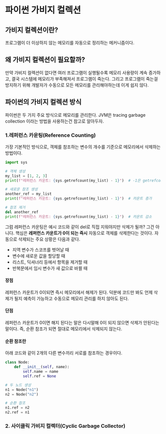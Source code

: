 # 파이썬 가비지 컬렉션

## 가비지 컬렉션이란?

프로그램이 더 이상하지 않는 메모리를 자동으로 정리하는 메커니즘이다.

## 왜 가비지 컬렉션이 필요할까?

만약 가비지 컬렉션이 없다면 여러 프로그램이 실행될수록 메모리 사용량이 계속 증가하고, 결국 시스템에 메모리가 부족해져서 프로그램이 죽는다.
그리고 프로그램이 죽는걸 방지하기 위해 개발자가 수동으로 모든 메모리를 관리해야하는데 이게 쉽지 않다.

## 파이썬의 가비지 컬렉션 방식

파이썬은 두 가지 주요 방식으로 메모리를 관리한다. JVM은 tracing garbage collection 이라는 방법을 사용하는건 참고로 알아두자.

### 1.레퍼런스 카운팅(Reference Counting)

가장 기본적인 방식으로, 객체를 참조하는 변수의 개수를 기준으로 메모리에서 삭제하는 방법이다.

```python
import sys

# 객체 생성
my_list = [1, 2, 3]
print(f"레퍼런스 카운트: {sys.getrefcount(my_list) - 1}")  # -1은 getrefcount 자체 참조 제외

# 새로운 참조 생성
another_ref = my_list
print(f"레퍼런스 카운트: {sys.getrefcount(my_list) - 1}")  # 카운트 증가

# 참조 제거
del another_ref
print(f"레퍼런스 카운트: {sys.getrefcount(my_list) - 1}")  # 카운트 감소
```

그럼 레퍼런스 카운팅은 예시 코드와 같이 del로 직접 지워야지만 삭제가 될까? 그건 아니다.
핵심은 **레퍼런스 카운트가 0이 되는 즉시** 자동으로 객체를 삭제한다는 것이다.
자동으로 삭제되는 주요 상황은 다음과 같다.

- 지역 변수가 스코프를 벗어날 때
- 변수에 새로운 값을 할당할 때
- 리스트, 딕셔너리 등에서 항목을 제거할 때
- 반복문에서 임시 변수가 새 값으로 바뀔 때

#### 장점

레퍼런스 카운트가 0이되면 즉시 메모리에서 해제가 된다. 덕분에 코드만 봐도 언제 삭제가 될지 예측이 가능하고 수동으로 메모리 관리를 하지 않아도 된다.

#### 단점

레퍼런스 카운트가 0이면 해지 된다는 말은 다시말해 0이 되지 않으면 삭제가 안된다는 말이다.
즉, 순환 참조가 되면 절대로 메모리에서 삭제되지 않는다.

#### 순환 참조란

아래 코드와 같이 2개의 다른 변수끼리 서로를 참조하는 경우이다.

```python
class Node:
    def __init__(self, name):
        self.name = name
        self.ref = None

# 두 노드 생성
n1 = Node("n1")
n2 = Node("n2")

# 순환 참조
n1.ref = n2
n2.ref = n1
```

### 2. 사이클릭 가비지 컬렉터(Cyclic Garbage Collector)
